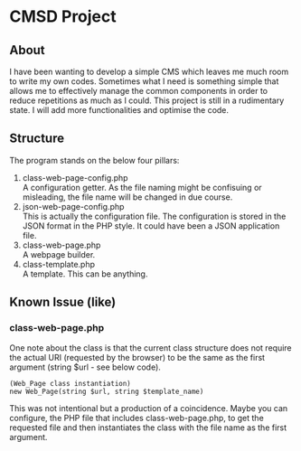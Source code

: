 # CMSD Project

## About
I have been wanting to develop a simple CMS which leaves me much room to write my own codes. Sometimes what I need is something simple that allows me to effectively manage the common components in order to reduce repetitions as much as I could.
This project is still in a rudimentary state. I will add more functionalities and optimise the code. 

## Structure
The program stands on the below four pillars:
1. class-web-page-config.php  
  A configuration getter. As the file naming might be confisuing or misleading, the file name will be changed in due course.
2. json-web-page-config.php  
  This is actually the configuration file. The configuration is stored in the JSON format in the PHP style. It could have been a JSON application file. 
3. class-web-page.php  
  A webpage builder. 
4. class-template.php  
 A template. This can be anything.

## Known Issue (like)
### class-web-page.php
One note about the class is that the current class structure does not require the actual URI (requested by the browser) to be the same as the first argument (string $url - see below code).
```
(Web_Page class instantiation)
new Web_Page(string $url, string $template_name)
```
This was not intentional but a production of a coincidence. Maybe you can configure, the PHP file that includes class-web-page.php, to get the requested file and then instantiates the class with the file name as the first argument.
